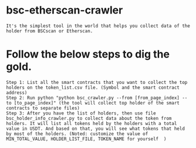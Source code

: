 # bsc-etherscan-crawler
    It's the simplest tool in the world that helps you collect data of the holder from BSCscan or Etherscan.
# Follow the below steps to dig the gold.
    Step 1: List all the smart contracts that you want to collect the top holders on the token_list.csv file. (Symbol and the smart contract address)
    Step 2: Run python "python bsc_crawler.py --from [from_page_index] --to [to_page_index]" (the tool will collect top holder of the smart contracts to separate files)
    Step 3: After you have the list of holders, then use file bsc_holder_info_crawler.py to collect data about the token from holders. It will list all tokens held by the holders with a total value in USDT. And based on that, you will see what tokens that held by most of the holders. (Noted: customize the value of MIN_TOTAL_VALUE, HOLDER_LIST_FILE, TOKEN_NAME for yourself  )